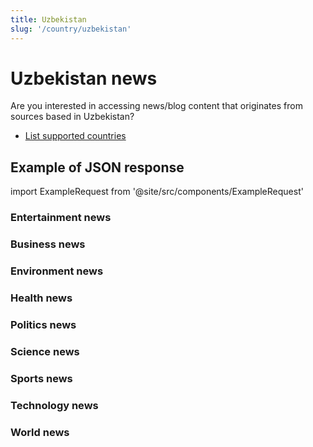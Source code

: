 ```yaml
---
title: Uzbekistan
slug: '/country/uzbekistan'
---
```


# Uzbekistan news

Are you interested in accessing news/blog content that originates from sources based in Uzbekistan?

- [List supported countries](/get-articles/countries)

## Example of JSON response

import ExampleRequest from '@site/src/components/ExampleRequest'

### Entertainment news
<ExampleRequest url="https://api.apitube.io/v1/news/articles?limit=2&category=news/Arts_and_Entertainment&language=uz"></ExampleRequest>

### Business news
<ExampleRequest url="https://api.apitube.io/v1/news/articles?limit=2&category=news/Business&language=uz"></ExampleRequest>

### Environment news
<ExampleRequest url="https://api.apitube.io/v1/news/articles?limit=2&category=news/Environment&language=uz"></ExampleRequest>

### Health news
<ExampleRequest url="https://api.apitube.io/v1/news/articles?limit=2&category=news/Health&language=uz"></ExampleRequest>

### Politics news
<ExampleRequest url="https://api.apitube.io/v1/news/articles?limit=2&category=news/Politics&language=uz"></ExampleRequest>

### Science news
<ExampleRequest url="https://api.apitube.io/v1/news/articles?limit=2&category=news/Science&language=uz"></ExampleRequest>

### Sports news
<ExampleRequest url="https://api.apitube.io/v1/news/articles?limit=2&category=news/Sports&language=uz"></ExampleRequest>

### Technology news
<ExampleRequest url="https://api.apitube.io/v1/news/articles?limit=2&category=news/Technology&language=uz"></ExampleRequest>

### World news
<ExampleRequest url="https://api.apitube.io/v1/news/articles?limit=2&category=news/World&language=uz"></ExampleRequest>
